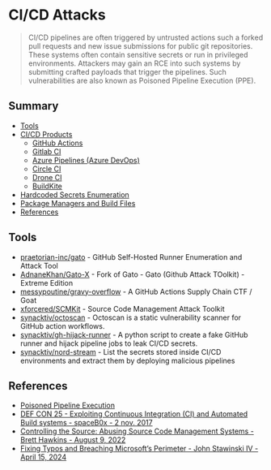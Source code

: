 # CI/CD Attacks

> CI/CD pipelines are often triggered by untrusted actions such a forked pull requests and new issue submissions for public git repositories. These systems often contain sensitive secrets or run in privileged environments. Attackers may gain an RCE into such systems by submitting crafted payloads that trigger the pipelines. Such vulnerabilities are also known as Poisoned Pipeline Execution (PPE).

## Summary

- [Tools](#tools)
- [CI/CD Products](#summary)
    - [GitHub Actions](./cicd-github-actions)
    - [Gitlab CI](./cicd-gitlab-ci)
    - [Azure Pipelines (Azure DevOps)](./cicd-azure-devops)
    - [Circle CI](./cicd-circle-ci)
    - [Drone CI](./cicd-drone-ci)
    - [BuildKite](./cicd-buildkite)
- [Hardcoded Secrets Enumeration](./secrets-enumeration)
- [Package Managers and Build Files](./package-managers)
- [References](#references)

## Tools

- [praetorian-inc/gato](https://github.com/praetorian-inc/gato) - GitHub Self-Hosted Runner Enumeration and Attack Tool
- [AdnaneKhan/Gato-X](https://github.com/AdnaneKhan/Gato-X) - Fork of Gato - Gato (Github Attack TOolkit) - Extreme Edition
- [messypoutine/gravy-overflow](https://github.com/messypoutine/gravy-overflow) - A GitHub Actions Supply Chain CTF / Goat
- [xforcered/SCMKit](https://github.com/xforcered/SCMKit) - Source Code Management Attack Toolkit
- [synacktiv/octoscan](https://github.com/synacktiv/octoscan) - Octoscan is a static vulnerability scanner for GitHub action workflows.
- [synacktiv/gh-hijack-runner](https://github.com/synacktiv/gh-hijack-runner) - A python script to create a fake GitHub runner and hijack pipeline jobs to leak CI/CD secrets.
- [synacktiv/nord-stream](https://github.com/synacktiv/nord-stream) - List the secrets stored inside CI/CD environments and extract them by deploying malicious pipelines

## References

- [Poisoned Pipeline Execution](https://web.archive.org/web/20240226215436/https://www.cidersecurity.io/top-10-cicd-security-risks/poisoned-pipeline-execution-ppe/)
- [DEF CON 25 - Exploiting Continuous Integration (CI) and Automated Build systems - spaceB0x - 2 nov. 2017](https://youtu.be/mpUDqo7tIk8)
- [Controlling the Source: Abusing Source Code Management Systems - Brett Hawkins - August 9, 2022](https://securityintelligence.com/posts/abusing-source-code-management-systems/)
- [Fixing Typos and Breaching Microsoft’s Perimeter - John Stawinski IV - April 15, 2024](https://johnstawinski.com/2024/04/15/fixing-typos-and-breaching-microsofts-perimeter/)
